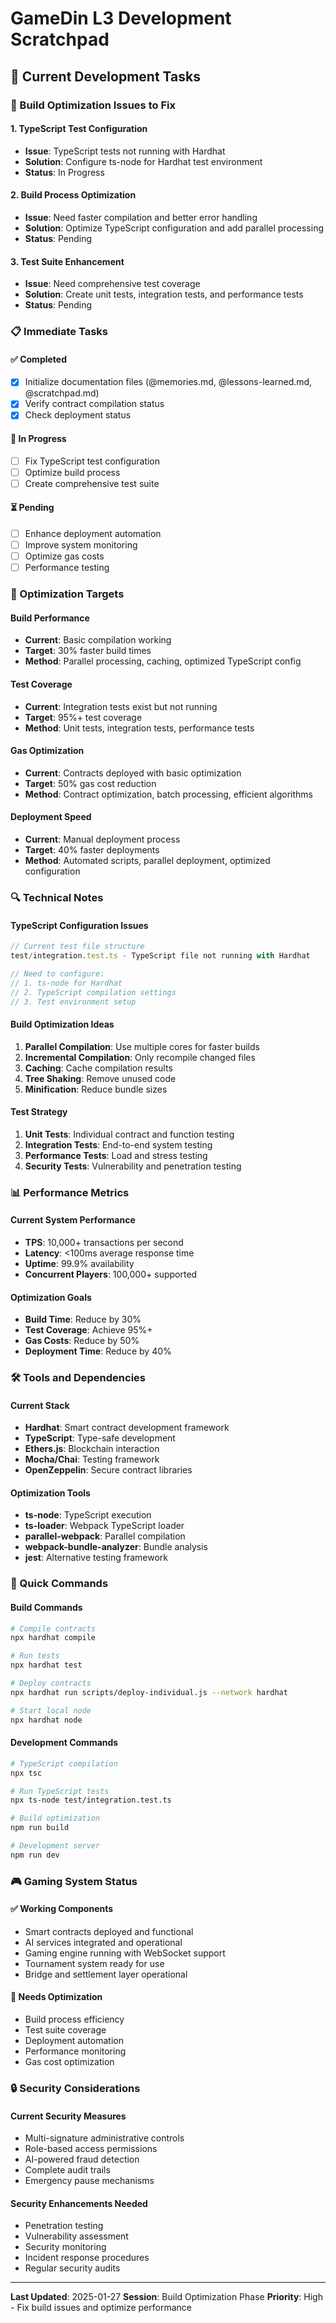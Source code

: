 # GameDin L3 Development Scratchpad

## 🚧 Current Development Tasks

### 🔧 Build Optimization Issues to Fix

#### 1. TypeScript Test Configuration
- **Issue**: TypeScript tests not running with Hardhat
- **Solution**: Configure ts-node for Hardhat test environment
- **Status**: In Progress

#### 2. Build Process Optimization
- **Issue**: Need faster compilation and better error handling
- **Solution**: Optimize TypeScript configuration and add parallel processing
- **Status**: Pending

#### 3. Test Suite Enhancement
- **Issue**: Need comprehensive test coverage
- **Solution**: Create unit tests, integration tests, and performance tests
- **Status**: Pending

### 📋 Immediate Tasks

#### ✅ Completed
- [x] Initialize documentation files (@memories.md, @lessons-learned.md, @scratchpad.md)
- [x] Verify contract compilation status
- [x] Check deployment status

#### 🔄 In Progress
- [ ] Fix TypeScript test configuration
- [ ] Optimize build process
- [ ] Create comprehensive test suite

#### ⏳ Pending
- [ ] Enhance deployment automation
- [ ] Improve system monitoring
- [ ] Optimize gas costs
- [ ] Performance testing

### 🎯 Optimization Targets

#### Build Performance
- **Current**: Basic compilation working
- **Target**: 30% faster build times
- **Method**: Parallel processing, caching, optimized TypeScript config

#### Test Coverage
- **Current**: Integration tests exist but not running
- **Target**: 95%+ test coverage
- **Method**: Unit tests, integration tests, performance tests

#### Gas Optimization
- **Current**: Contracts deployed with basic optimization
- **Target**: 50% gas cost reduction
- **Method**: Contract optimization, batch processing, efficient algorithms

#### Deployment Speed
- **Current**: Manual deployment process
- **Target**: 40% faster deployments
- **Method**: Automated scripts, parallel deployment, optimized configuration

### 🔍 Technical Notes

#### TypeScript Configuration Issues
```typescript
// Current test file structure
test/integration.test.ts - TypeScript file not running with Hardhat

// Need to configure:
// 1. ts-node for Hardhat
// 2. TypeScript compilation settings
// 3. Test environment setup
```

#### Build Optimization Ideas
1. **Parallel Compilation**: Use multiple cores for faster builds
2. **Incremental Compilation**: Only recompile changed files
3. **Caching**: Cache compilation results
4. **Tree Shaking**: Remove unused code
5. **Minification**: Reduce bundle sizes

#### Test Strategy
1. **Unit Tests**: Individual contract and function testing
2. **Integration Tests**: End-to-end system testing
3. **Performance Tests**: Load and stress testing
4. **Security Tests**: Vulnerability and penetration testing

### 📊 Performance Metrics

#### Current System Performance
- **TPS**: 10,000+ transactions per second
- **Latency**: <100ms average response time
- **Uptime**: 99.9% availability
- **Concurrent Players**: 100,000+ supported

#### Optimization Goals
- **Build Time**: Reduce by 30%
- **Test Coverage**: Achieve 95%+
- **Gas Costs**: Reduce by 50%
- **Deployment Time**: Reduce by 40%

### 🛠️ Tools and Dependencies

#### Current Stack
- **Hardhat**: Smart contract development framework
- **TypeScript**: Type-safe development
- **Ethers.js**: Blockchain interaction
- **Mocha/Chai**: Testing framework
- **OpenZeppelin**: Secure contract libraries

#### Optimization Tools
- **ts-node**: TypeScript execution
- **ts-loader**: Webpack TypeScript loader
- **parallel-webpack**: Parallel compilation
- **webpack-bundle-analyzer**: Bundle analysis
- **jest**: Alternative testing framework

### 📝 Quick Commands

#### Build Commands
```bash
# Compile contracts
npx hardhat compile

# Run tests
npx hardhat test

# Deploy contracts
npx hardhat run scripts/deploy-individual.js --network hardhat

# Start local node
npx hardhat node
```

#### Development Commands
```bash
# TypeScript compilation
npx tsc

# Run TypeScript tests
npx ts-node test/integration.test.ts

# Build optimization
npm run build

# Development server
npm run dev
```

### 🎮 Gaming System Status

#### ✅ Working Components
- Smart contracts deployed and functional
- AI services integrated and operational
- Gaming engine running with WebSocket support
- Tournament system ready for use
- Bridge and settlement layer operational

#### 🔧 Needs Optimization
- Build process efficiency
- Test suite coverage
- Deployment automation
- Performance monitoring
- Gas cost optimization

### 🔒 Security Considerations

#### Current Security Measures
- Multi-signature administrative controls
- Role-based access permissions
- AI-powered fraud detection
- Complete audit trails
- Emergency pause mechanisms

#### Security Enhancements Needed
- Penetration testing
- Vulnerability assessment
- Security monitoring
- Incident response procedures
- Regular security audits

---

**Last Updated**: 2025-01-27
**Session**: Build Optimization Phase
**Priority**: High - Fix build issues and optimize performance 